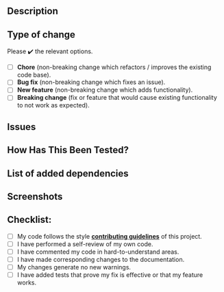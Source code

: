 ## Description

<!--- Include a summary of the changes, which issue is fixed and, relevant motivation and context -->

## Type of change

Please ✔️ the relevant options.

<!--- You have to create the PR to be able to click on them -->

- [ ] **Chore** (non-breaking change which refactors / improves the existing code base).
- [ ] **Bug fix** (non-breaking change which fixes an issue).
- [ ] **New feature** (non-breaking change which adds functionality).
- [ ] **Breaking change** (fix or feature that would cause existing functionality to not work as expected).

## Issues

<!--- Use this section if you had issues that led you to some workaround, otherwise the section can be removed -->

## How Has This Been Tested?

<!---
Please describe the tests that you ran to verify your changes.
If needed, provide instructions, so we can reproduce (i.e. test configuration).
-->

## List of added dependencies

<!--- if appropriate, otherwise the section can be removed -->

## Screenshots

<!--- if appropriate, otherwise the section can be removed -->

## Checklist:

<!--- You have to create the PR to be able to click on them -->

- [ ] My code follows the style [**contributing guidelines**][contributing_file] of this project.
- [ ] I have performed a self-review of my own code.
- [ ] I have commented my code in hard-to-understand areas.
- [ ] I have made corresponding changes to the documentation.
- [ ] My changes generate no new warnings.
- [ ] I have added tests that prove my fix is effective or that my feature works.

[contributing_file]: https://github.com/fewlinesco/connect-account/blob/master/README.adoc
